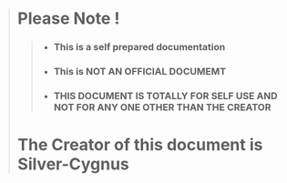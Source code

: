 > # Please Note !
>> - ### This is a self prepared documentation
>> - ### This is **NOT** AN OFFICIAL DOCUMEMT 
>> - ### **THIS DOCUMENT IS TOTALLY FOR SELF USE AND NOT FOR ANY ONE OTHER THAN THE CREATOR**
> # The Creator of this document is Silver-Cygnus 
